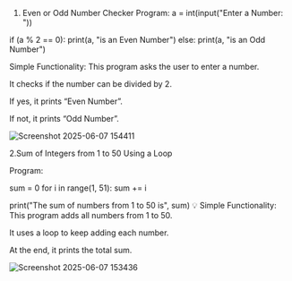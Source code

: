  1. Even or Odd Number Checker
 Program:
a = int(input("Enter a Number: "))

if (a % 2 == 0):
    print(a, "is an Even Number")
else:
    print(a, "is an Odd Number")

Simple Functionality:
This program asks the user to enter a number.

It checks if the number can be divided by 2.

If yes, it prints “Even Number”.

If not, it prints “Odd Number”.

![Screenshot 2025-06-07 154411](https://github.com/user-attachments/assets/1c6701f4-a9c3-43b2-91c9-c81f0cf75424)

2.Sum of Integers from 1 to 50 Using a Loop

Program:

sum = 0
for i in range(1, 51):
    sum += i

print("The sum of numbers from 1 to 50 is", sum)
💡 Simple Functionality:
This program adds all numbers from 1 to 50.

It uses a loop to keep adding each number.

At the end, it prints the total sum.



![Screenshot 2025-06-07 153436](https://github.com/user-attachments/assets/688e3534-7e57-4fcf-aed0-e4c3ebd646cc)
